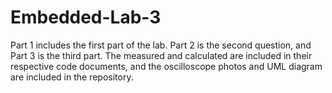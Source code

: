 # Embedded-Lab-3

Part 1 includes the first part of the lab. Part 2 is the second question, and Part 3 is the third part. 
The measured and calculated are included in their respective code documents, and the oscilloscope photos and UML diagram are included in the repository.
